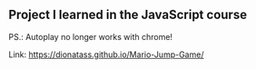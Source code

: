 ## Project I learned in the JavaScript course

PS.: Autoplay no longer works with chrome!

Link:
https://dionatass.github.io/Mario-Jump-Game/
